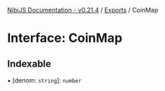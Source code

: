 [NibiJS Documentation - v0.21.4](../intro.md) / [Exports](../modules.md) / CoinMap

# Interface: CoinMap

## Indexable

▪ [denom: `string`]: `number`
